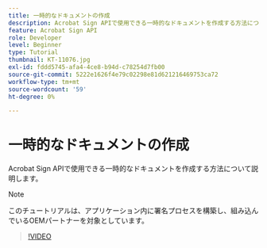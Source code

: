 ```yaml
---
title: 一時的なドキュメントの作成
description: Acrobat Sign APIで使用できる一時的なドキュメントを作成する方法について説明します
feature: Acrobat Sign API
role: Developer
level: Beginner
type: Tutorial
thumbnail: KT-11076.jpg
exl-id: fddd5745-afa4-4ce8-b94d-c78254d7fb00
source-git-commit: 5222e1626f4e79c02298e81d621216469753ca72
workflow-type: tm+mt
source-wordcount: '59'
ht-degree: 0%

---
```


# 一時的なドキュメントの作成

Acrobat Sign APIで使用できる一時的なドキュメントを作成する方法について説明します。

>[!NOTE]
>
>このチュートリアルは、アプリケーション内に署名プロセスを構築し、組み込んでいるOEMパートナーを対象としています。

>[!VIDEO](https://video.tv.adobe.com/v/347351?hidetitle=true)
